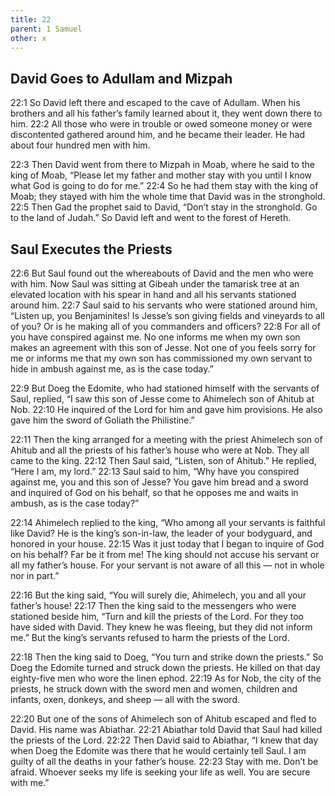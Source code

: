 ```yaml
---
title: 22
parent: 1 Samuel
other: x
---
```



## David Goes to Adullam and Mizpah

<a name="22:1">22:1</a> So David left there and escaped to the cave of Adullam. When his brothers and all his father’s family learned about it, they went down there to him. <a name="22:2">22:2</a> All those who were in trouble or owed someone money or were discontented gathered around him, and he became their leader. He had about four hundred men with him.

<a name="22:3">22:3</a> Then David went from there to Mizpah in Moab, where he said to the king of Moab, “Please let my father and mother stay with you until I know what God is going to do for me.” <a name="22:4">22:4</a> So he had them stay with the king of Moab; they stayed with him the whole time that David was in the stronghold. <a name="22:5">22:5</a> Then Gad the prophet said to David, “Don’t stay in the stronghold. Go to the land of Judah.” So David left and went to the forest of Hereth.

## Saul Executes the Priests

<a name="22:6">22:6</a> But Saul found out the whereabouts of David and the men who were with him. Now Saul was sitting at Gibeah under the tamarisk tree at an elevated location with his spear in hand and all his servants stationed around him. <a name="22:7">22:7</a> Saul said to his servants who were stationed around him, “Listen up, you Benjaminites! Is Jesse’s son giving fields and vineyards to all of you? Or is he making all of you commanders and officers? <a name="22:8">22:8</a> For all of you have conspired against me. No one informs me when my own son makes an agreement with this son of Jesse. Not one of you feels sorry for me or informs me that my own son has commissioned my own servant to hide in ambush against me, as is the case today.”

<a name="22:9">22:9</a> But Doeg the Edomite, who had stationed himself with the servants of Saul, replied, “I saw this son of Jesse come to Ahimelech son of Ahitub at Nob. <a name="22:10">22:10</a> He inquired of the Lord for him and gave him provisions. He also gave him the sword of Goliath the Philistine.”

<a name="22:11">22:11</a> Then the king arranged for a meeting with the priest Ahimelech son of Ahitub and all the priests of his father’s house who were at Nob. They all came to the king. <a name="22:12">22:12</a> Then Saul said, “Listen, son of Ahitub.” He replied, “Here I am, my lord.” <a name="22:13">22:13</a> Saul said to him, “Why have you conspired against me, you and this son of Jesse? You gave him bread and a sword and inquired of God on his behalf, so that he opposes me and waits in ambush, as is the case today?”

<a name="22:14">22:14</a> Ahimelech replied to the king, “Who among all your servants is faithful like David? He is the king’s son-in-law, the leader of your bodyguard, and honored in your house. <a name="22:15">22:15</a> Was it just today that I began to inquire of God on his behalf? Far be it from me! The king should not accuse his servant or all my father’s house. For your servant is not aware of all this — not in whole nor in part.”

<a name="22:16">22:16</a> But the king said, “You will surely die, Ahimelech, you and all your father’s house! <a name="22:17">22:17</a> Then the king said to the messengers who were stationed beside him, “Turn and kill the priests of the Lord. For they too have sided with David. They knew he was fleeing, but they did not inform me.” But the king’s servants refused to harm the priests of the Lord.

<a name="22:18">22:18</a> Then the king said to Doeg, “You turn and strike down the priests.” So Doeg the Edomite turned and struck down the priests. He killed on that day eighty-five men who wore the linen ephod. <a name="22:19">22:19</a> As for Nob, the city of the priests, he struck down with the sword men and women, children and infants, oxen, donkeys, and sheep — all with the sword.

<a name="22:20">22:20</a> But one of the sons of Ahimelech son of Ahitub escaped and fled to David. His name was Abiathar. <a name="22:21">22:21</a> Abiathar told David that Saul had killed the priests of the Lord. <a name="22:22">22:22</a> Then David said to Abiathar, “I knew that day when Doeg the Edomite was there that he would certainly tell Saul. I am guilty of all the deaths in your father’s house. <a name="22:23">22:23</a> Stay with me. Don’t be afraid. Whoever seeks my life is seeking your life as well. You are secure with me.”
